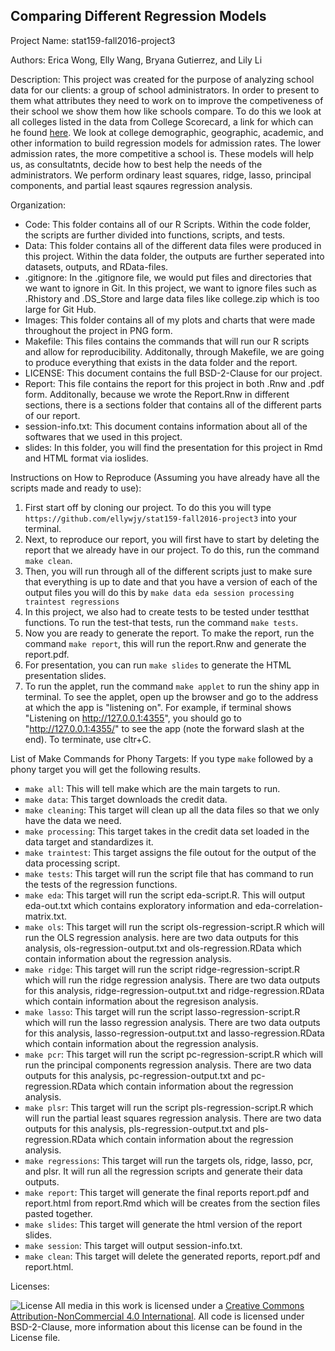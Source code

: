 ## Comparing Different Regression Models 

Project Name: stat159-fall2016-project3

Authors: Erica Wong, Elly Wang, Bryana Gutierrez, and Lily Li

Description: This project was created for the purpose of analyzing school data for our clients: a group of school administrators. In order to present to them what attributes they need to work on to improve the competiveness of their school we show them how like schools compare. To do this we look at all colleges listed in the data from College Scorecard, a link for which can he found [here](https://collegescorecard.ed.gov/). We look at college demographic, geographic, academic, and other information to build regression models for admission rates. The lower admission rates, the more competitive a school is. These models will help us, as consultatnts, decide how to best help the needs of the administrators. We perform ordinary least squares, ridge, lasso, principal components, and partial least sqaures regression analysis. 

Organization:
* Code: This folder contains all of our R Scripts. Within the code folder, the scripts are further divided into functions, scripts, and tests.
* Data: This folder contains all of the different data files were produced in this project. Within the data folder, the outputs are further seperated into datasets, outputs, and RData-files.
* .gitignore: In the .gitignore file, we would put files and directories that we want to ignore in Git. In this project, we want to ignore files such as .Rhistory and .DS_Store and large data files like college.zip which is too large for Git Hub.
* Images: This folder contains all of my plots and charts that were made throughout the project in PNG form.
* Makefile: This files contains the commands that will run our R scripts and allow for reproducibility. Additonally, through Makefile, we are going to produce everything that exists in the data folder and the report.
* LICENSE: This document contains the full BSD-2-Clause for our project.  
* Report: This file contains the report for this project in both .Rnw and .pdf form. Additonally, because we wrote the Report.Rnw in different sections, there is a sections folder that contains all of the different parts of our report. 
* session-info.txt: This document contains information about all of the softwares that we used in this project.
* slides: In this folder, you will find the presentation for this project in Rmd and HTML format via ioslides. 

Instructions on How to Reproduce (Assuming you have already have all the scripts made and ready to use):

1. First start off by cloning our project. To do this you will type `https://github.com/ellywjy/stat159-fall2016-project3` into your terminal.
2. Next, to reproduce our report, you will first have to start by deleting the report that we already have in our project. To do this, run the command `make clean`.
3. Then, you will run through all of the different scripts just to make sure that everything is up to date and that you have a version of each of the output files you will do this by `make data eda session processing traintest regressions`
4. In this project, we also had to create tests to be tested under testthat functions. To run the test-that tests, run the command `make tests`.
5. Now you are ready to generate the report. To make the report, run the command `make report`, this will run the report.Rnw and generate the report.pdf.
6. For presentation, you can run `make slides` to generate the HTML presentation slides.
7. To run the applet, run the command `make applet` to run the shiny app in terminal. To see the applet, open up the browser and go to the address at which the app is "listening on". For example, if terminal shows "Listening on http://127.0.0.1:4355", you should go to "http://127.0.0.1:4355/" to see the app (note the forward slash at the end). To terminate, use cltr+C.  


List of Make Commands for Phony Targets:
If you type `make` followed by a phony target you will get the following results.

* `make all`: This will tell make which are the main targets to run.
* `make data`: This target downloads the credit data. 
* `make cleaning`: This target will clean up all the data files so that we only have the data we need.
* `make processing`: This target takes in the credit data set loaded in the data target and standardizes it.
* `make traintest`: This target assigns the file outout for the output of the data processing script.
* `make tests`: This target will run the script file that has command to run the tests of the regression functions.
* `make eda`: This target will run the script eda-script.R. This will output eda-out.txt which contains exploratory information and eda-correlation-matrix.txt.
* `make ols`: This target will run the script ols-regression-script.R which will run the OLS regression analysis. here are two data outputs for this analysis, ols-regression-output.txt and  ols-regression.RData which contain information about the regression analysis. 
* `make ridge`: This target will run the script ridge-regression-script.R which will run the ridge regression analysis. There are two data outputs for this analysis, ridge-regression-output.txt and ridge-regression.RData which contain information about the regresison analysis.
* `make lasso`: This target will run the script lasso-regression-script.R which will run the lasso regression analysis. There are two data outputs for this analysis, lasso-regression-output.txt and lasso-regression.RData which contain information about the regression analysis.
* `make pcr`: This target will run the script pc-regression-script.R which will run the principal components regression analysis. There are two data outputs for this analysis, pc-regression-output.txt and pc-regression.RData which contain information about the regression analysis.
* `make plsr`: This target will run the script pls-regression-script.R which will run the partial least squares regression analysis. There are two data outputs for this analysis, pls-regression-output.txt and pls-regression.RData which contain information about the regression analysis.
* `make regressions`: This target will run the targets ols, ridge, lasso, pcr, and plsr. It will run all the regression scripts and generate their data outputs.
* `make report`: This target will generate the final reports report.pdf and report.html from report.Rmd which will be creates from the section files pasted together.
* `make slides`: This target will generate the html version of the report slides.
* `make session`: This target will output session-info.txt. 
* `make clean`: This target will delete the generated reports, report.pdf and report.html.

Licenses: 

![License](https://i.creativecommons.org/l/by-nc/4.0/88x31.png)
All media in this work is licensed under a [Creative Commons Attribution-NonCommercial 4.0 International](https://creativecommons.org/licenses/by-nc/4.0/legalcode). 
All code is licensed under BSD-2-Clause, more information about this license can be found in the License file.


